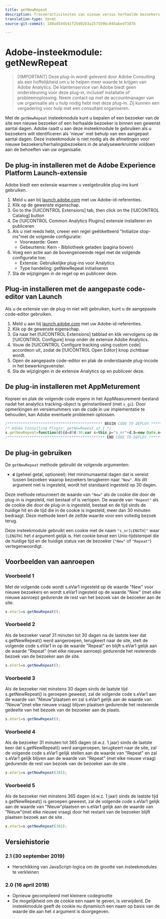 ```yaml
---
title: getNewRepeat
description: Traceeractiviteiten van nieuwe versus herhaalde bezoekers.
translation-type: tm+mt
source-git-commit: 180ad544541f25d02b3a257559bc045abed7387b

---
```



# Adobe-insteekmodule: getNewRepeat

> [!IMPORTANT] Deze plug-in wordt geleverd door Adobe Consulting als een hoffelijkheid om u te helpen meer waarde te krijgen van Adobe Analytics. De klantenservice van Adobe biedt geen ondersteuning voor deze plug-in, inclusief installatie of probleemoplossing. Neem contact op met de accountmanager van uw organisatie als u hulp nodig hebt met deze plug-in. Zij kunnen een vergadering voor hulp met een consultant organiseren.

Met de `getNewRepeat` insteekmodule kunt u bepalen of een bezoeker van de site een nieuwe bezoeker of een herhaalde bezoeker is binnen een gewenst aantal dagen. Adobe raadt u aan deze insteekmodule te gebruiken als u bezoekers wilt identificeren als &#39;nieuw&#39; met behulp van een aangepast aantal dagen. Deze insteekmodule is niet nodig als de afmetingen voor nieuwe bezoekers/herhalingsbezoekers in de analysewerkruimte voldoen aan de behoeften van uw organisatie.

## De plug-in installeren met de Adobe Experience Platform Launch-extensie

Adobe biedt een extensie waarmee u veelgebruikte plug-ins kunt gebruiken.

1. Meld u aan bij [launch.adobe.com](https://launch.adobe.com) met uw Adobe-id-referenties.
1. Klik op de gewenste eigenschap.
1. Go to the [!UICONTROL Extensions] tab, then click on the [!UICONTROL Catalog] button
1. De [!UICONTROL Common Analytics Plugins] extensie installeren en publiceren
1. Als u niet reeds hebt, creeer een regel geëtiketteerd &quot;Initialize stop-ins&quot;met de volgende configuratie:
   * Voorwaarde: Geen
   * Gebeurtenis: Kern - Bibliotheek geladen (pagina boven)
1. Voeg een actie aan de bovengenoemde regel met de volgende configuratie toe:
   * Extensie: Gebruikelijke plug-ins voor Analytics
   * Type handeling: getNewRepeat initialiseren
1. Sla de wijzigingen in de regel op en publiceer deze.

## Plug-in installeren met de aangepaste code-editor van Launch

Als u de extensie van de plug-in niet wilt gebruiken, kunt u de aangepaste code-editor gebruiken.

1. Meld u aan bij [launch.adobe.com](https://launch.adobe.com) met uw Adobe-id-referenties.
1. Klik op de gewenste eigenschap.
1. Ga naar het [!UICONTROL Extensions] tabblad en klik vervolgens op de [!UICONTROL Configure] knop onder de extensie Adobe Analytics.
1. Vouw de [!UICONTROL Configure tracking using custom code] accordeon uit, zodat de [!UICONTROL Open Editor] knop zichtbaar wordt.
1. Open de aangepaste code-editor en plak de onderstaande plug-incode in het bewerkingsvenster.
1. Sla de wijzigingen in de extensie Analytics op en publiceer deze.

## De plug-in installeren met AppMeturement

Kopieer en plak de volgende code ergens in het AppMeasurement-bestand nadat het analytics tracking-object is geïnstantieerd (met `s_gi`). Door opmerkingen en versienummers van de code in uw implementatie te behouden, kan Adobe eventuele problemen oplossen.

```js
/******************************************* BEGIN CODE TO DEPLOY *******************************************/
/* Adobe Consulting Plugin: getNewRepeat v2.1 */
s.getNewRepeat=function(d){d=d?d:30;var s=this,p="s_nr"+d,b=new Date,e=s.c_r(p),f=e.split("-"),c=b.getTime();b.setTime(c+864E5*d); if(""===e||18E4>c-f[0]&&"New"===f[1])return s.c_w(p,c+"-New",b),"New";s.c_w(p,c+"-Repeat",b);return"Repeat"};
/******************************************** END CODE TO DEPLOY ********************************************/
```

## De plug-in gebruiken

De `getNewRepeat` methode gebruikt de volgende argumenten:

* **`d`** (geheel getal, optioneel): Het minimumaantal dagen dat is vereist tussen bezoeken waarop bezoekers terugkeren naar `"New"`. Als dit argument niet is ingesteld, wordt het standaard ingesteld op 30 dagen.

Deze methode retourneert de waarde van `"New"` als de cookie die door de plug-in is ingesteld, niet bestaat of is verlopen. De waarde van `"Repeat"` als de cookie die door de plug-in is ingesteld, bestaat en de tijd sinds de huidige hit en de tijd die in de cookie is ingesteld, meer dan 30 minuten bedraagt. Deze methode keert de zelfde waarde voor een volledig bezoek terug.

Deze insteekmodule gebruikt een cookie met de naam `"s_nr[LENGTH]"` waar `[LENGTH]` het `d` argument gelijk is. Het cookie bevat een Unix-tijdstempel die de huidige tijd en de huidige status van de bezoeker (`"New"` of `"Repeat"`) vertegenwoordigt.

## Voorbeelden van aanroepen

### Voorbeeld 1

Met de volgende code wordt s.eVar1 ingesteld op de waarde &quot;New&quot; voor nieuwe bezoekers en wordt s.eVar1 ingesteld op de waarde &quot;New&quot; (met elke nieuwe aanroep) gedurende de rest van het bezoek van de bezoeker aan de site.

```js
s.eVar1=s.getNewRepeat();
```

### Voorbeeld 2

Als de bezoeker vanaf 31 minuten tot 30 dagen na de laatste keer dat s.getNewRepeat() werd aangeroepen, terugkeert naar de site, stelt de volgende code s.eVar1 in op de waarde &quot;Repeat&quot; en blijft s.eVar1 gelijk aan de waarde &quot;Repeat&quot; (met elke nieuwe aanroep) gedurende het resterende bezoek van de bezoeker aan de site.

```js
s.eVar1=s.getNewRepeat();
```

### Voorbeeld 3

Als de bezoeker niet minstens 30 dagen sinds de laatste tijd s.getNewRepeat() is geroepen geweest, zal de volgende code s.eVar1 aan de waarde van &quot;Nieuw&quot;plaatsen en zal s.eVar1 gelijk aan de waarde van &quot;Nieuw&quot;(met elke nieuwe vraag) blijven plaatsen gedurende het resterende gedeelte van het bezoek van de bezoeker aan de plaats.

```js
s.eVar1=s.getNewRepeat();
```

### Voorbeeld 4

Als de bezoeker 31 minuten tot 365 dagen (d.w.z. 1 jaar) sinds de laatste keer dat s.getNewRepeat() werd aangeroepen, terugkeert naar de site, zal de volgende code s.eVar1 gelijk stellen aan de waarde van &quot;Repeat&quot; en zal s.eVar1 gelijk blijven aan de waarde van &quot;Repeat&quot; (met elke nieuwe vraag) gedurende de rest van bezoek van de bezoeker aan de site .

```js
s.eVar1=s.getNewRepeat(365);
```

### Voorbeeld 5

Als de bezoeker niet minstens 365 dagen (d.w.z. 1 jaar) sinds de laatste tijd s.getNewRepeat() is geroepen geweest, zal de volgende code s.eVar1 gelijk aan de waarde van &quot;Nieuw&quot;plaatsen en s.eVar1 gelijk aan de waarde van &quot;Nieuw&quot;(met elke nieuwe vraag) door het restant van de bezoeker blijft plaatsen bezoek aan de site .

```js
s.eVar1=s.getNewRepeat(365);
```

## Versiehistorie

### 2.1 (30 september 2019)

* Herschikking van JavaScript-logica om de grootte van insteekmodules te verkleinen

### 2.0 (16 april 2018)

* Opnieuw gecompileerd met kleinere codegrootte
* De mogelijkheid om de cookie een naam te geven, is verwijderd. De insteekmodule geeft de cookie nu dynamisch een naam op basis van de waarde die aan het `d` argument is doorgegeven.

